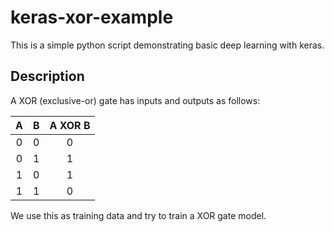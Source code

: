 # keras-xor-example
This is a simple python script demonstrating basic deep learning with keras.

## Description
A XOR (exclusive-or) gate has inputs and outputs as follows:

|A|B|A XOR B|
|:---:|:---:|:---:|
| 0 | 0 | 0 |
| 0 | 1 | 1 |
| 1 | 0 | 1 |
| 1 | 1 | 0 |

We use this as training data and try to train a XOR gate model.
